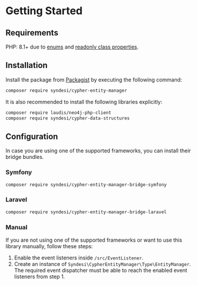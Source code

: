 # Getting Started

## Requirements

PHP: 8.1+ due to [enums](https://stitcher.io/blog/php-enums) and
[readonly class properties](https://stitcher.io/blog/php-81-readonly-properties).

## Installation

Install the package from [Packagist](https://packagist.org/packages/syndesi/cypher-entity-manager) by executing the
following command:

```bash
composer require syndesi/cypher-entity-manager
```

It is also recommended to install the following libraries explicitly:

```bash
composer require laudis/neo4j-php-client
composer require syndesi/cypher-data-structures
```

## Configuration

In case you are using one of the supported frameworks, you can install their bridge bundles.

### Symfony

```bash
composer require syndesi/cypher-entity-manager-bridge-symfony
```

### Laravel

```bash
composer require syndesi/cypher-entity-manager-bridge-laravel
```

### Manual

If you are not using one of the supported frameworks or want to use this library manually, follow these steps:

1. Enable the event listeners inside `/src/EventListener`.
2. Create an instance of `Syndesi\CypherEntityManager\Type\EntityManager`. The required event dispatcher must be able to
   reach the enabled event listeners from step 1.

